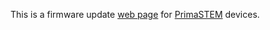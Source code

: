 <p>This is a firmware update <a href="https://primastem.github.io/update/">web page</a> for <a href="https://primastem.com/">PrimaSTEM</a> devices.</p>
